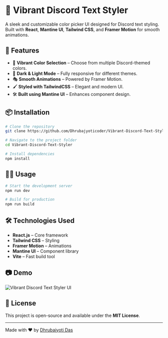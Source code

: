 # 🎨 Vibrant Discord Text Styler

A sleek and customizable color picker UI designed for Discord text styling. Built with **React**, **Mantine UI**, **Tailwind CSS**, and **Framer Motion** for smooth animations.

## 🚀 Features
- 🎨 **Vibrant Color Selection** – Choose from multiple Discord-themed colors.
- 🌙 **Dark & Light Mode** – Fully responsive for different themes.
- 🎭 **Smooth Animations** – Powered by Framer Motion.
- 🖌 **Styled with TailwindCSS** – Elegant and modern UI.
- 🛠 **Built using Mantine UI** – Enhances component design.

## 📦 Installation
```sh
# Clone the repository
git clone https://github.com/Dhrubajyoticoder/Vibrant-Discord-Text-Styler.git

# Navigate to the project folder
cd Vibrant-Discord-Text-Styler

# Install dependencies
npm install
```

## 🏃‍♂️ Usage
```sh
# Start the development server
npm run dev

# Build for production
npm run build
```

## 🛠 Technologies Used
- **React.js** – Core framework
- **Tailwind CSS** – Styling
- **Framer Motion** – Animations
- **Mantine UI** – Component library
- **Vite** – Fast build tool

## 📷 Demo
![Vibrant Discord Text Styler UI](https://vibrant-discord-text-styler-rkh1.vercel.app/)

## 📝 License
This project is open-source and available under the **MIT License**.

---
Made with ❤️ by [Dhrubajyoti Das](https://github.com/Dhrubajyoticoder)

